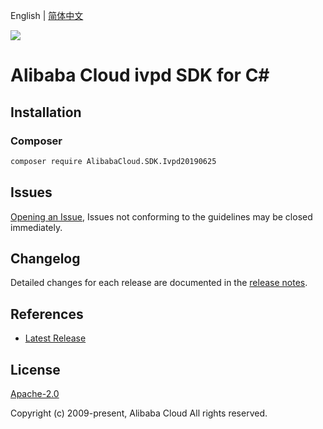 English | [简体中文](README-CN.md)

![](https://aliyunsdk-pages.alicdn.com/icons/AlibabaCloud.svg)

# Alibaba Cloud ivpd SDK for C#

## Installation

### Composer

```bash
composer require AlibabaCloud.SDK.Ivpd20190625
```

## Issues

[Opening an Issue](https://github.com/aliyun/alibabacloud-csharp-sdk/issues/new), Issues not conforming to the guidelines may be closed immediately.

## Changelog

Detailed changes for each release are documented in the [release notes](./ChangeLog.md).

## References

* [Latest Release](https://github.com/aliyun/alibabacloud-csharp-sdk/)

## License

[Apache-2.0](http://www.apache.org/licenses/LICENSE-2.0)

Copyright (c) 2009-present, Alibaba Cloud All rights reserved.
